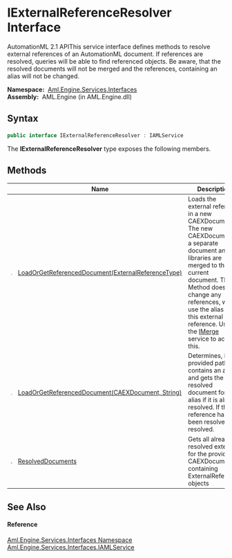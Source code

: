 IExternalReferenceResolver Interface
====================================
AutomationML 2.1 APIThis service interface defines methods to resolve external references of an AutomationML document. If references are resolved, queries will be able to find referenced objects. Be aware, that the resolved documents will not be merged and the references, containing an alias will not be changed.

  **Namespace:**  [Aml.Engine.Services.Interfaces][1]  
  **Assembly:**  AML.Engine (in AML.Engine.dll)

Syntax
------

```csharp
public interface IExternalReferenceResolver : IAMLService
```

The **IExternalReferenceResolver** type exposes the following members.


Methods
-------

                 | Name                                                    | Description                                                                                                                                                                                                                                                                                  
---------------- | ------------------------------------------------------- | -------------------------------------------------------------------------------------------------------------------------------------------------------------------------------------------------------------------------------------------------------------------------------------------- 
![Public method] | [LoadOrGetReferencedDocument(ExternalReferenceType)][2] | Loads the external reference in a new CAEXDocument. The new CAEXDocument is a separate document and no libraries are merged to the current document. This Method doesn't change any references, which use the alias of this external reference. Use the [IMerge][3] service to achieve this. 
![Public method] | [LoadOrGetReferencedDocument(CAEXDocument, String)][4]  | Determines, if the provided path contains an alias and gets the resolved document for that alias if it is already resolved. If the reference has not been resolved it is resolved.                                                                                                           
![Public method] | [ResolvedDocuments][5]                                  | Gets all already resolved externals for the provided CAEXDocument containing ExternalReference objects                                                                                                                                                                                       


See Also
--------

#### Reference
[Aml.Engine.Services.Interfaces Namespace][1]  
[Aml.Engine.Services.Interfaces.IAMLService][6]  

[1]: ../README.md
[2]: LoadOrGetReferencedDocument_1.md
[3]: ../IMerge/README.md
[4]: LoadOrGetReferencedDocument.md
[5]: ResolvedDocuments.md
[6]: ../IAMLService/README.md
[7]: https://www.automationml.org
[8]: ../../icons/logoShade.png
[Public method]: ../../icons/pubmethod.gif "Public method"